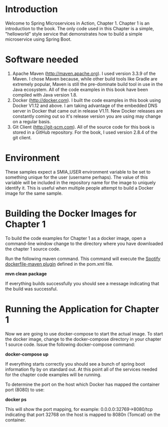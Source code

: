 # Introduction
Welcome to Spring Microservices in Action, Chapter 1.  Chapter 1 is an introduction to the book.  The only code used in this Chapter is a simple, "helloworld" style service that demonstrates how to build a simple microservice using Spring Boot.

# Software needed
1.	Apache Maven (http://maven.apache.org). I used version 3.3.9 of the Maven. I chose Maven because, while other build tools like Gradle are extremely popular, Maven is still the pre-dominate build tool in use in the Java ecosystem. All of the code examples in this book have been compiled with Java version 1.8.
2.	Docker (http://docker.com). I built the code examples in this book using Docker V1.12 and above. I am taking advantage of the embedded DNS server in Docker that came out in release V1.11. New Docker releases are constantly coming out so it's release version you are using may change on a regular basis.
3.	Git Client (http://git-scm.com). All of the source code for this book is stored in a GitHub repository. For the book, I used version 2.8.4 of the git client.

# Environment

These samples expect a SMIA_USER environment variable to be set to something unique for the user (username perhaps).  The value of this variable will be included in the
repository name for the image to uniquely identify it.  This is useful when multiple people attempt to build a Docker image for the same sample.

# Building the Docker Images for Chapter 1
To build the code examples for Chapter 1 as a docker image, open a command-line window change to the directory where you have downloaded the chapter 1 source code.

Run the following maven command.  This command will execute the [Spotify dockerfile-maven plugin](https://github.com/spotify/dockerfile-maven) defined in the pom.xml file.  

   **mvn clean package**

If everything builds successfully you should see a message indicating that the build was successful.

# Running the Application for Chapter 1

Now we are going to use docker-compose to start the actual image.  To start the docker image,
change to the docker-compose directory in your chapter 1 source code.  Issue the following docker-compose command:

   **docker-compose up**

If everything starts correctly you should see a bunch of spring boot information fly by on standard out.  At this point all of the services needed for the chapter code examples will be running.

To determine the port on the host which Docker has mapped the container port (8080) to use:

  **docker ps**
  
This will show the port mapping, for example: 0.0.0.0:32769->8080/tcp indicating that port 32768 on the host is mapped to 8080n (Tomcat) on the container.
